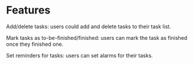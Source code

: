 
# Features

Add/delete tasks: users could add and delete tasks to their task list.

Mark tasks as to-be-finished/finished: users can mark the task as finished once they finished one.

Set reminders for tasks: users can set alarms for their tasks.
